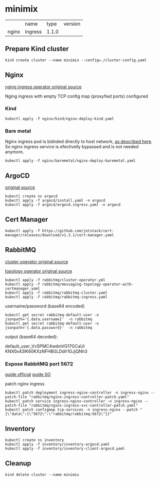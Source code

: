 # minimix

<table>
    <th>
        <td>name</td>
        <td>type</td>
        <td>version</td>
    </th>
    <tr>
        <td>nginx</td>
        <td>ingress</td>
        <td>1.1.0</td>
    </tr>
</table>

## Prepare Kind cluster

```shell
kind create cluster --name minimix --config=./cluster-config.yaml
```

## Nginx

[nging ingress operator original source](https://raw.githubusercontent.com/kubernetes/ingress-nginx/main/deploy/static/provider/kind/deploy.yaml)

Nging ingress with empty TCP config map (proxyfied ports) configured

### Kind

```shell
kubectl apply -f nginx/kind/nginx-deploy-kind.yaml
```

### Bare metal

Nginx ingress pod is bidnded directly to host network, [as described here](https://kubernetes.github.io/ingress-nginx/deploy/baremetal/).
So nginx ingress service is efectivelly bypassed and is not needed anymore.

```shell
kubectl apply -f nginx/baremetal/nginx-deploy-baremetal.yaml
```

## ArgoCD

[original source](https://raw.githubusercontent.com/argoproj/argo-cd/stable/manifests/install.yaml)

```shell
kubectl create ns argocd
kubectl apply -f argocd/install.yaml -n argocd
kubectl apply -f argocd/argocd.ingress.yaml -n argocd
```

## Cert Manager

```shell
kubectl apply -f https://github.com/jetstack/cert-manager/releases/download/v1.3.1/cert-manager.yaml
```

## RabbitMQ

[cluster operator original source](https://github.com/rabbitmq/cluster-operator/releases/latest/download/cluster-operator.yml)

[topology operator original source](https://github.com/rabbitmq/messaging-topology-operator/releases/latest/download/messaging-topology-operator-with-certmanager.yaml)

```shell
kubectl apply -f rabbitmq/cluster-operator.yml
kubectl apply -f rabbitmq/messaging-topology-operator-with-certmanager.yaml
kubectl apply -f rabbitmq/rabbitmq-cluster.yaml
kubectl apply -f rabbitmq/rabbitmq-ingress.yaml
```

username/password (base64 encoded)

```shell
kubectl get secret rabbitmq-default-user -o jsonpath='{.data.username}'  -n rabbitmq
kubectl get secret rabbitmq-default-user -o jsonpath='{.data.password}'  -n rabbitmq
```

output (base64 decoded):

default_user_VvSPMC4wdmVG17GCaUI
KNX0x43lK60KXzNFHBGLDdIr1GJjQNh3

### Expose RabbitMQ port 5672

[guide official](https://kubernetes.github.io/ingress-nginx/user-guide/exposing-tcp-udp-services/)
[guide SO](https://stackoverflow.com/questions/61430311/exposing-multiple-tcp-udp-services-using-a-single-loadbalancer-on-k8s)

patch nginx ingress

```shell
kubectl patch deployment ingress-nginx-controller -n ingress-nginx --patch-file "rabbitmq/nginx-ingress-controller-patch.yaml"
kubectl patch service ingress-nginx-controller -n ingress-nginx --patch-file "rabbitmq/nginx-ingress-svc-controller-patch.yaml"
kubectl patch configmap tcp-services -n ingress-nginx --patch "{\"data\":{\"5672\":\"rabbitmq/rabbitmq:5672\"}}"
```

## Inventory

```shell
kubectl create ns inventory
kubectl apply -f inventory/inventory-argocd.yaml
kubectl apply -f inventory/inventory-client-argocd.yaml
```

## Cleanup

```shell
kind delete cluster --name minimix
```
